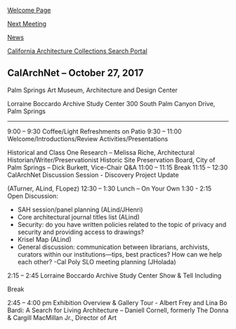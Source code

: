 [Welcome Page](https://aclind.github.io/CalArchNet/welcome)

[Next Meeting](https://aclind.github.io/CalArchNet/nextmeeting)

[News](https://aclind.github.io/CalArchNet/news)

[California Architecture Collections Search Portal](https://aclind.github.io/CalArchNet/portal)

## CalArchNet – October 27, 2017

Palm Springs Art Museum, Architecture and Design Center

Lorraine Boccardo Archive Study Center
300 South Palm Canyon Drive, Palm Springs

****************************************************************************************************
9:00 – 9:30 Coffee/Light Refreshments on Patio
9:30 – 11:00 Welcome/Introductions/Review Activities/Presentations

Historical and Class One Research – Melissa Riche, Architectural
Historian/Writer/Preservationist
Historic Site Preservation Board, City of Palm Springs – Dick
Burkett, Vice-Chair
Q&A
11:00 – 11:15 Break
11:15 – 12:30 CalArchNet Discussion Session - Discovery Project Update

(ATurner, ALind, FLopez)
12:30 – 1:30 Lunch – On Your Own
1:30 - 2:15 Open Discussion:
- SAH session/panel planning (ALind/JHenri)
- Core architectural journal titles list (ALind)
- Security: do you have written policies related to the topic of privacy and security and
providing access to drawings?
- Krisel Map (ALind)
- General discussion: communication between librarians, archivists, curators within our
institutions—tips, best practices? How can we help each other?
-Cal Poly SLO meeting planning (JHolada)

2:15 – 2:45 Lorraine Boccardo Archive Study Center Show & Tell Including

Break

2:45 – 4:00 pm Exhibition Overview & Gallery Tour - Albert Frey and Lina Bo Bardi:
A Search for Living Architecture – Daniell Cornell, formerly The
Donna & Cargill MacMillan Jr., Director of Art
